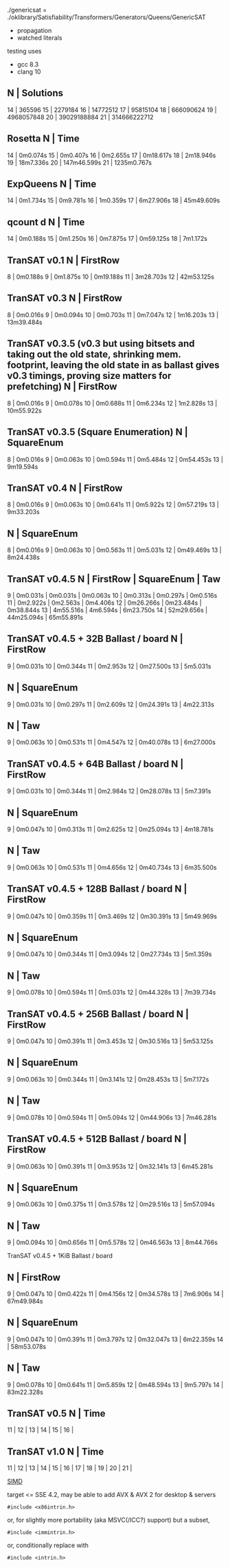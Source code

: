 ./genericsat = ./oklibrary/Satisfiability/Transformers/Generators/Queens/GenericSAT

- propagation
- watched literals


testing uses
- gcc 8.3
- clang 10


 N | Solutions
------------------
14 | 365596
15 | 2279184
16 | 14772512
17 | 95815104
18 | 666090624
19 | 4968057848
20 | 39029188884
21 | 314666222712


Rosetta
 N | Time
-----------------
14 | 0m0.074s
15 | 0m0.407s
16 | 0m2.655s
17 | 0m18.617s
18 | 2m18.946s
19 | 18m7.336s
20 | 147m46.599s
21 | 1235m0.767s


ExpQueens
 N | Time
-----------------
14 | 0m1.734s
15 | 0m9.781s
16 | 1m0.359s
17 | 6m27.906s
18 | 45m49.609s


qcount d
 N | Time
-----------------
14 | 0m0.188s
15 | 0m1.250s
16 | 0m7.875s
17 | 0m59.125s
18 | 7m1.172s


TranSAT v0.1
 N | FirstRow
-----------------
 8 | 0m0.188s
 9 | 0m1.875s
10 | 0m19.188s
11 | 3m28.703s
12 | 42m53.125s


TranSAT v0.3
 N | FirstRow
-----------------
 8 | 0m0.016s
 9 | 0m0.094s
10 | 0m0.703s
11 | 0m7.047s
12 | 1m16.203s
13 | 13m39.484s


TranSAT v0.3.5 (v0.3 but using bitsets and taking out the old state, shrinking mem. footprint, leaving the old state in as ballast gives v0.3 timings, proving size matters for prefetching)
 N | FirstRow
-----------------
 8 | 0m0.016s
 9 | 0m0.078s
10 | 0m0.688s
11 | 0m6.234s
12 | 1m2.828s
13 | 10m55.922s


TranSAT v0.3.5 (Square Enumeration)
 N | SquareEnum
-----------------
 8 | 0m0.016s
 9 | 0m0.063s
10 | 0m0.594s
11 | 0m5.484s
12 | 0m54.453s
13 | 9m19.594s


TranSAT v0.4
 N | FirstRow
-----------------
 8 | 0m0.016s
 9 | 0m0.063s
10 | 0m0.641s
11 | 0m5.922s
12 | 0m57.219s
13 | 9m33.203s

 N | SquareEnum
-----------------
 8 | 0m0.016s
 9 | 0m0.063s
10 | 0m0.563s
11 | 0m5.031s
12 | 0m49.469s
13 | 8m24.438s


TranSAT v0.4.5
 N | FirstRow   | SquareEnum | Taw
-------------------------------------------
 9 | 0m0.031s   | 0m0.031s   | 0m0.063s
10 | 0m0.313s   | 0m0.297s   | 0m0.516s
11 | 0m2.922s   | 0m2.563s   | 0m4.406s
12 | 0m26.266s  | 0m23.484s  | 0m38.844s
13 | 4m55.516s  | 4m6.594s   | 6m23.750s
14 | 52m29.656s | 44m25.094s | 65m55.891s


TranSAT v0.4.5 + 32B Ballast / board
 N | FirstRow
-----------------
 9 | 0m0.031s
10 | 0m0.344s
11 | 0m2.953s
12 | 0m27.500s
13 | 5m5.031s

 N | SquareEnum
-----------------
 9 | 0m0.031s
10 | 0m0.297s
11 | 0m2.609s
12 | 0m24.391s
13 | 4m22.313s

 N | Taw
-----------------
 9 | 0m0.063s
10 | 0m0.531s
11 | 0m4.547s
12 | 0m40.078s
13 | 6m27.000s


TranSAT v0.4.5 + 64B Ballast / board
 N | FirstRow
-----------------
 9 | 0m0.031s
10 | 0m0.344s
11 | 0m2.984s
12 | 0m28.078s
13 | 5m7.391s

 N | SquareEnum
-----------------
 9 | 0m0.047s
10 | 0m0.313s
11 | 0m2.625s
12 | 0m25.094s
13 | 4m18.781s

 N | Taw
-----------------
 9 | 0m0.063s
10 | 0m0.531s
11 | 0m4.656s
12 | 0m40.734s
13 | 6m35.500s


TranSAT v0.4.5 + 128B Ballast / board
 N | FirstRow
-----------------
 9 | 0m0.047s
10 | 0m0.359s
11 | 0m3.469s
12 | 0m30.391s
13 | 5m49.969s

 N | SquareEnum
-----------------
 9 | 0m0.047s
10 | 0m0.344s
11 | 0m3.094s
12 | 0m27.734s
13 | 5m1.359s

 N | Taw
-----------------
 9 | 0m0.078s
10 | 0m0.594s
11 | 0m5.031s
12 | 0m44.328s
13 | 7m39.734s


TranSAT v0.4.5 + 256B Ballast / board
 N | FirstRow
-----------------
 9 | 0m0.047s
10 | 0m0.391s
11 | 0m3.453s
12 | 0m30.516s
13 | 5m53.125s

 N | SquareEnum
-----------------
 9 | 0m0.063s
10 | 0m0.344s
11 | 0m3.141s
12 | 0m28.453s
13 | 5m7.172s

 N | Taw
-----------------
 9 | 0m0.078s
10 | 0m0.594s
11 | 0m5.094s
12 | 0m44.906s
13 | 7m46.281s



TranSAT v0.4.5 + 512B Ballast / board
 N | FirstRow
-----------------
 9 | 0m0.063s
10 | 0m0.391s
11 | 0m3.953s
12 | 0m32.141s
13 | 6m45.281s

 N | SquareEnum
-----------------
 9 | 0m0.063s
10 | 0m0.375s
11 | 0m3.578s
12 | 0m29.516s
13 | 5m57.094s

 N | Taw
-----------------
 9 | 0m0.094s
10 | 0m0.656s
11 | 0m5.578s
12 | 0m46.563s
13 | 8m44.766s


TranSAT v0.4.5 + 1KiB Ballast / board

 N | FirstRow
-----------------
 9 | 0m0.047s
10 | 0m0.422s
11 | 0m4.156s
12 | 0m34.578s
13 | 7m6.906s
14 | 67m49.984s

 N | SquareEnum
-----------------
 9 | 0m0.047s
10 | 0m0.391s
11 | 0m3.797s
12 | 0m32.047s
13 | 6m22.359s
14 | 58m53.078s

 N | Taw
-----------------
 9 | 0m0.078s
10 | 0m0.641s
11 | 0m5.859s
12 | 0m48.594s
13 | 9m5.797s
14 | 83m22.328s


TranSAT v0.5
 N | Time
-----------------
11 | 
12 | 
13 | 
14 | 
15 | 
16 | 

TranSAT v1.0
 N | Time
-----------------
11 | 
12 | 
13 | 
14 | 
15 | 
16 | 
17 | 
18 | 
19 | 
20 | 
21 | 



[SIMD](https://software.intel.com/sites/landingpage/IntrinsicsGuide/)

target <= SSE 4.2, may be able to add AVX & AVX 2 for desktop & servers

    #include <x86intrin.h>

or, for slightly more portability (aka MSVC(/ICC?) support) but a subset,

    #include <immintrin.h>

or, conditionally replace with

    #include <intrin.h>
